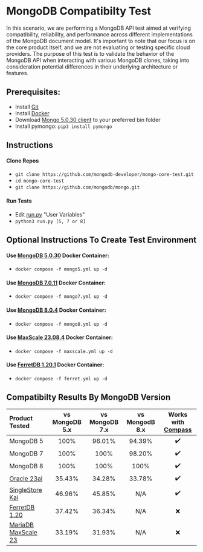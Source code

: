 # MongoDB Compatibilty Test

In this scenario, we are performing a MongoDB API test aimed at verifying compatibility, reliability, and performance across different implementations of the MongoDB document model. It's important to note that our focus is on the core product itself, and we are not evaluating or testing specific cloud providers. The purpose of this test is to validate the behavior of the MongoDB API when interacting with various MongoDB clones, taking into consideration potential differences in their underlying architecture or features.

## Prerequisites:
* Install [Git](https://git-scm.com/downloads)
* Install [Docker](https://www.docker.com/products/docker-desktop/)
* Download [Mongo 5.0.30 client](https://www.mongodb.com/try/download/community) to your preferred bin folder
* Install pymongo: `pip3 install pymongo`

## Instructions

#### Clone Repos
* `git clone https://github.com/mongodb-developer/mongo-core-test.git`
* `cd mongo-core-test`
* `git clone https://github.com/mongodb/mongo.git`

#### Run Tests
* Edit [run.py](run.py) "User Variables"
* `python3 run.py [5, 7 or 8]`

## Optional Instructions To Create Test Environment
#### Use [MongoDB 5.0.30](https://www.mongodb.com/try/download/community) Docker Container:
  * `docker compose -f mongo5.yml up -d`

#### Use [MongoDB 7.0.11](https://www.mongodb.com/try/download/community) Docker Container:
  * `docker compose -f mongo7.yml up -d`

#### Use [MongoDB 8.0.4](https://www.mongodb.com/try/download/community) Docker Container:
  * `docker compose -f mongo8.yml up -d`  

#### Use [MaxScale 23.08.4](https://mariadb.com/kb/en/mariadb-maxscale-2308-nosql-protocol-module/) Docker Container:
  * `docker compose -f maxscale.yml up -d`

#### Use [FerretDB 1.20.1](https://www.ferretdb.com) Docker Container:
  * `docker compose -f ferret.yml up -d`

## Compatibilty Results By MongoDB Version
| Product Tested | vs MongoDB 5.x | vs MongoDB 7.x | vs MongodB 8.x | Works with [Compass](https://www.mongodb.com/products/tools/compass) |
| :------ | :--:| :--:| :--: | :--: |
| MongoDB 5 | 100% | 96.01% | 94.39% | :heavy_check_mark: |
| MongoDB 7 | 100% | 100% | 98.20% | :heavy_check_mark: |
| MongoDB 8 | 100% | 100% | 100% | :heavy_check_mark: |
| [Oracle 23ai](https://docs.oracle.com/en/database/oracle/mongodb-api/mgapi/overview-oracle-database-api-mongodb.html) | 35.43% | 34.28% | 33.78% | :heavy_check_mark: |
| [SingleStore Kai](https://www.singlestore.com/kai/) | 46.96% | 45.85% | N/A | :heavy_check_mark: |
| [FerretDB 1.20](https://docs.ferretdb.io/) | 37.42% | 36.34% | N/A | :x: |
| [MariaDB MaxScale 23](https://mariadb.com/kb/en/mariadb-maxscale-2308-nosql-protocol-module/) | 33.19% | 31.93% | N/A | :x: |